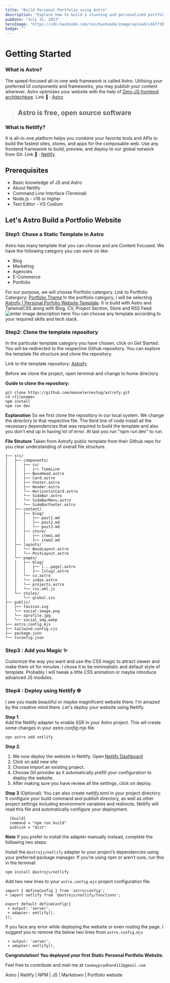 ```yaml
---
title: "Build Personal Portfolio using Astro"
description: "Explore how to build a stunning and personalized portfolio website using Astro, a cutting edge static site builder and deploy it on Netlify."
pubDate: "July 31, 2023"
heroImage: "https://cdn.hashnode.com/res/hashnode/image/upload/v1677197124486/86fa95f6-e896-4c96-b180-7f9dc1b8e71d.jpeg"
badge: ""
---
```

# Getting Started
###  What is Astro?

The speed-focused all-in-one web framework is called Astro. Utilising your preferred UI components and frameworks, you may publish your content wherever. Astro optimizes your website with the help of [Zero-JS frontend architechture](https://docs.astro.build/en/concepts/islands/). 
Link 🔗 : [Astro](https://astro.build/)

> ## Astro is free, open source software

### What is Netlify?
It is all-in-one platform helps you combine your favorite tools and APIs to build the fastest sites, stores, and apps for the composable web. Use any frontend framework to build, preview, and deploy to our global network from Git.
Link 🔗 : [Netlify](https://www.netlify.com/)

## Prerequisites

 - Basic knowledge of JS and Astro
 - About Netlify
 - Command Line Interface (Terminal)
 - Node.js - v16 or higher
 - Text Editor - VS Codium

## Let's Astro Build a Portfolio Website 
### Step1: Chose a Static Template in Astro

Astro has many template that you can choose and are Content Focused. We have the following category you can work on like:

 - Blog
 - Marketing
 - Agencies 
 - E-Commerce
 - Portfolio

For our purpose, we will choose Portfolio catergory.
Link to Portfolio Catergory: [Portfolio Theme](https://astro.build/themes/?categories%5B%5D=portfolio)
In the portfolio category, I will be selecting [Astrofy | Personal Porfolio Website Template](https://astro.build/themes/details/astrofy/). It is build with Astro and TailwindCSS along with Blog, CV, Project Section, Store and RSS Feed.
![enter image description here](https://astro.build/_astro/astrofy-hero@2x.69ec4be4.webp)
You can choose any template according to your required skills and tech stack.

### Step2: Clone the template repository
In the particular template category you have  chosen, click on Get Started. You will be redirected to the respective Github repository. You can explore the template file structure and clone the repository.

Link to the template repository: [Astrofy](https://github.com/manuelernestog/astrofy)

Before we clone the project, open terminal and change to home directory

**Guide to clone the repository:**

    git clone https://github.com/manuelernestog/astrofy.git
    cd <filename>
    npm install
    npm run dev
**Explanation**
So we first clone the repository in our local system. We change the directory to that respective file. The third line of code install all the necessary dependencies that was required to build the template and also you don't end up in having lot of error. At last you run "npm run dev" to run.

**File Struture**
Taken from Astrofy public template from their Github repo for you clear understanding of overall file structure.

    ├── src/
    │   ├── components/
    │   │   ├── cv/
    │   │   │   ├── TimeLine
    │   │   ├── BaseHead.astro
    │   │   ├── Card.astro
    │   │   ├── Footer.astro
    │   │   ├── Header.astro
    │   │   └── HorizontalCard.astro
    │   │   └── SideBar.astro
    │   │   └── SideBarMenu.astro
    │   │   └── SideBarFooter.astro
    │   ├── content/
    │   │   ├── blog/
    │   │   │   ├── post1.md
    │   │   │   ├── post2.md
    │   │   │   └── post3.md
    │   │   ├── store/
    │   │   │   ├── item1.md
    │   │   │   ├── item2.md
    │   ├── layouts/
    │   │   └── BaseLayout.astro
    │   │   └── PostLayout.astro
    │   └── pages/
    │   │   ├── blog/
    │   │   │   ├── [...page].astro
    │   │   │   ├── [slug].astro
    │   │   └── cv.astro
    │   │   └── index.astro
    │   │   └── projects.astro
    │   │   └── rss.xml.js
    │   └── styles/
    │       └── global.css
    ├── public/
    │   ├── favicon.svg
    │   └── social-image.png
    │   └── sprofile.jpg
    │   └── social_img.webp
    ├── astro.config.mjs
    ├── tailwind.config.cjs
    ├── package.json
    └── tsconfig.json

### Step3 : Add you Magic ✨
Customize the way you want and use the CSS magic to attract viewer and make them sit for minutes. I chose it to be minimalistic and default style of template. Probably I will tweak a little CSS animation or maybe introduce advanced JS modules.

### Step4 : Deploy using Netlify 🌐
 I see you made beautiful or maybe magnificent website there. I'm amazed by the creative mind there.
Let's deploy your website using Netlify.

**Step 1**:  
Add the Netlify adapter to enable SSR in your Astro project. This wil create some changes in your *astro.config.mjs* file

    npx astro add netlify

**Step 2**: 

 1. We now deploy the website in Netlify. Open [Netlify Dashboard](https://app.netlify.com/)
 2. Click on add new site
 3. Choose Import an existing project. 
 4. Choose Git provider as it automatically prefill your configuration to deploy the website.
 5. After making sure you have review all the settings, click on deploy.

**Step 3** (Optional):
You can also create *netlify.toml* in your project directory. It configure your build command and publish directory, as well as other project settings including environment variables and redirects. Netlify will read this file and automatically configure your deployment.

      [build]
      command = "npm run build"
      publish = "dist"

**Note**
If you prefer to install the adapter manually instead, complete the following two steps:

Install the `@astrojs/netlify` adapter to your project’s dependencies using your preferred package manager. If you’re using npm or aren’t sure, run this in the terminal:

    npm install @astrojs/netlify

Add two new lines to your `astro.config.mjs` project configuration file.
```
import { defineConfig } from 'astro/config';
+ import netlify from '@astrojs/netlify/functions';

export default defineConfig({
 + output: 'server',
 + adapter: netlify(),
});
```

If you face any error while deploying the website or even routing the page. I suggest you to remove  the below two lines from `astro.config.mjs` 
```
 + output: 'server',
 + adapter: netlify(),
```
**Congratulation! You deployed your first Static Personal Portfolio Website.**

Feel free to contribute and mail me at `tanmaypradhan4112@gmail.com`

Astro | Netlify | NPM | JS | Markdown | Portfolio website
